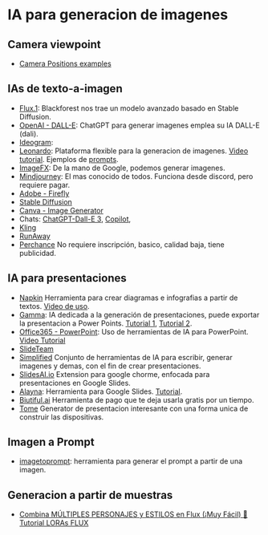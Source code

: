 # IA para generacion de imagenes

## Camera viewpoint
* [Camera Positions examples](https://unimatrixz.com/blog/latent-space-camera-positions/)

## IAs de texto-a-imagen
* [Flux.1](https://blackforestlabs.ai/): Blackforest nos trae un modelo avanzado basado en Stable Diffusion.
* [OpenAI - DALL-E](https://openart.ai/): ChatGPT para generar imagenes emplea su IA DALL-E (dali).
* [Ideogram](https://ideogram.ai/t/explore): 
* [Leonardo](https://app.leonardo.ai/): Plataforma flexible para la generacion de imagenes. [Video tutorial](https://www.youtube.com/watch?v=xGHQgToC340). Ejemplos de [prompts](https://medium.com/kinomoto-mag/best-leonardo-ai-artistic-prompts-5ebca1924f93).
* [ImageFX](https://aitestkitchen.withgoogle.com/es/tools/image-fx): De la mano de Google, podemos generar imagenes.
* [Mindjourney](https://www.midjourney.com/home): El mas conocido de todos. Funciona desde discord, pero requiere pagar.
* [Adobe - Firefly](https://www.adobe.com/co/products/firefly.html)
* [Stable Diffusion](https://stablediffusionweb.com/#demo)
* [Canva - Image Generator](https://www.canva.com/ai-image-generator/)
* Chats: [ChatGPT-Dall-E 3](https://chatgpt.com/), [Copilot](https://copilot.microsoft.com/images/create?),
* [Kling](https://klingai.com/)
* [RunAway](https://app.runwayml.com/video-tools/teams/cdguarnizo/ai-tools/text-to-image)
* [Perchance](https://perchance.org/ai-text-to-image-generator) No requiere inscripción, basico, calidad baja, tiene publicidad.

## IA para presentaciones
* [Napkin](https://www.napkin.ai/) Herramienta para crear diagramas e infografias a partir de textos. [Video de uso](https://www.youtube.com/watch?v=YM3vTG4rVJU).
* [Gamma](https://gamma.app/): IA dedicada a la generación de presentaciones, puede exportar la presentacion a Power Points. [Tutorial 1](https://www.youtube.com/watch?v=RM-DyVpQsB4), [Tutorial 2](https://www.youtube.com/watch?v=fYXSwKJCJoU). 
* [Office365 - PowerPoint](https://www.microsoft.com/es-co/microsoft-365/powerpoint): Uso de herramientas de IA para PowerPoint. [Video Tutorial](https://www.youtube.com/watch?v=SGyPSSflFYA)
* [SlideTeam](https://www.slideteam.net/Free-Online-AI-Presentation-Maker)
* [Simplified](https://app.simplified.com/) Conjunto de herramientas de IA para escribir, generar imagenes y demas, con el fin de crear presentaciones.
* [SlidesAI.io](https://www.slidesai.io/es) Extension para google chorme, enfocada para presentaciones en Google Slides.
* [Alayna](https://www.alayna.us/): Herramienta para Google Slides. [Tutorial](https://www.youtube.com/watch?v=uvlSpTpipsw).
* [Biutiful.ai](https://www.beautiful.ai/) Herramienta de pago que te deja usarla gratis por un tiempo.
* [Tome](https://tome.app/) Generator de presentacion interesante con una forma unica de construir las dispositivas.

## Imagen a Prompt
* [imagetoprompt](https://imagetoprompt.com/): herramienta para generar el prompt a partir de una imagen.

## Generacion a partir de muestras
* [Combina MÚLTIPLES PERSONAJES y ESTILOS en Flux (¡Muy Fácil) 🤯 Tutorial LORAs FLUX](https://www.youtube.com/watch?v=Ra2-cR1BGpg)
